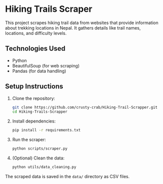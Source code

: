 # Hiking Trails Scraper

This project scrapes hiking trail data from websites that provide information about trekking locations in Nepal. It gathers details like trail names, locations, and difficulty levels.

## Technologies Used
- Python
- BeautifulSoup (for web scraping)
- Pandas (for data handling)

## Setup Instructions
1. Clone the repository:
   ```bash
   git clone https://github.com/crusty-crab/Hiking-Trail-Scrapper.git
   cd Hiking-Trails-Scrapper
   ```

2. Install dependencies:
   ```bash
   pip install -r requirements.txt
   ```

3. Run the scraper:
   ```bash
   python scripts/scraper.py
   ```

4. (Optional) Clean the data:
   ```bash
   python utils/data_cleaning.py
   ```

The scraped data is saved in the `data/` directory as CSV files.
